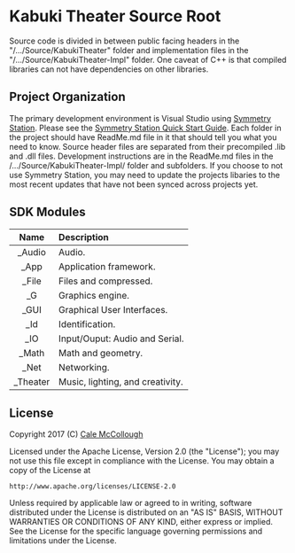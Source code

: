 # Kabuki Theater Source Root
Source code is divided in between public facing headers in the 
"/.../Source/KabukiTheater" folder and implementation files in the 
"/.../Source/KabukiTheater-Impl" folder. One caveat of C++ is that compiled 
libraries can not have dependencies on other libraries.

## Project Organization
The primary development environment is Visual Studio using [Symmetry Station](https://github.com/Kabuki-Toolkit/SymmetryStation). Please see the [Symmetry Station Quick Start Guide](https://github.com/Kabuki-Toolkit/SymmetryStation/wiki/Quick-Start-Guide). Each folder in the project should have ReadMe.md file in it that should tell you what you need to know. Source header files are separated from their precompiled .lib and .dll files. Development instructions are in the ReadMe.md files in the /.../Source/KabukiTheater-Impl/ folder and subfolders. If you choose to not use Symmetry Station, you may need to update the projects libaries to the most recent updates that have not been synced across projects yet.

## SDK Modules
| Name     | Description |
|:--------:|:------------|
| _Audio   | Audio.|
| _App     | Application framework.|
| _File    | Files and compressed.|
| _G       | Graphics engine.|
| _GUI     | Graphical User Interfaces.|
| _Id      | Identification.|
| _IO      | Input/Ouput: Audio and Serial.|
| _Math    | Math and geometry.|
| _Net     | Networking.|
| _Theater | Music, lighting, and creativity.|

## License ##
Copyright 2017 (C) [Cale McCollough](mailto:calemccollough@gmail.com)

Licensed under the Apache License, Version 2.0 (the "License");
you may not use this file except in compliance with the License.
You may obtain a copy of the License at

    http://www.apache.org/licenses/LICENSE-2.0

Unless required by applicable law or agreed to in writing, software
distributed under the License is distributed on an "AS IS" BASIS,
WITHOUT WARRANTIES OR CONDITIONS OF ANY KIND, either express or implied.
See the License for the specific language governing permissions and
limitations under the License.
